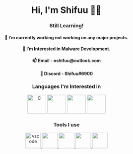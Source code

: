 <h1 align="center">Hi, I'm Shifuu 🙋‍♂️</h1>
<h3 align="center">Still Learning!</h3>

<h4 align="center">🔭 I’m currently working not working on any major projects.</h4> 

<h4 align="center"> 👻 I’m Interested in Malware Development.</h4>

<h4 align="center">📫 Email -  oshifuu@outlook.com </h4>

<h4 align="center">💬 Discord - Shifuu#6900 </h4>

<h3 align="Center">Languages I'm Interested in</h3>
<p align="Center"> <a href="https://www.learn-c.org/" target="_blank" rel="noreferrer"> <img src="https://cdn.jsdelivr.net/gh/devicons/devicon/icons/c/c-original.svg" alt="C" width="60" height="60"/> </a> <a href="https://www.w3schools.com/css/" target="_blank" rel="noreferrer"> <img src="https://cdn.jsdelivr.net/gh/devicons/devicon/icons/css3/css3-original.svg" width="60" height="60"/> </a> <a href="https://www.w3.org/html/" target="_blank" rel="noreferrer"> <img src="https://cdn.jsdelivr.net/gh/devicons/devicon/icons/html5/html5-original.svg" width="60" height="60"/> </a> <a href="https://www.java.com" target="_blank" rel="noreferrer"> <img src="https://cdn.jsdelivr.net/gh/devicons/devicon/icons/java/java-original.svg" width="60" height="60"/> </a></p>

<h3 align="Center">Tools I use</h3>
<p align="Center"> <a href="https://code.visualstudio.com/" target="_blank" rel="noreferrer"> <img src="https://cdn.jsdelivr.net/gh/devicons/devicon/icons/visualstudio/visualstudio-plain.svg" alt="vscode" width="50" height="50"/> </a> <a href="https://github.com/screetsec/TheFatRat" target="_blank" rel="noreferrer"> <img src="https://repository-images.githubusercontent.com/64060314/c1ee4f80-e25c-11e9-992a-b5d92da83980" width="50" height="50"/> </a> <a href="https://www.veil-framework.com/" target="_blank" rel="noreferrer"> <img src="https://camo.githubusercontent.com/3aa25aa8a40740aa4f825987a2ff72f19978d9c18ed8090d3c613645f3255f0d/68747470733a2f2f7777772e7665696c2d6672616d65776f726b2e636f6d2f77702d636f6e74656e742f75706c6f6164732f323031332f31322f63726f707065642d5665696c2d53796d626f6c322e706e67" width="50" height="50"/> </a> <a href="https://www.kali.org/" target="_blank" rel="noreferrer"> <img src="https://www.kali.org/images/kali-dragon-icon.svg" width="50" height="50"/> </a> <a href="https://linux.org/" target="_blank" rel="noreferrer"> <img src="https://cdn.jsdelivr.net/gh/devicons/devicon/icons/linux/linux-original.svg" width="50" height="50"/> </a></p>


